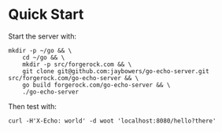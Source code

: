 # Quick Start

Start the server with:

```
mkdir -p ~/go && \
    cd ~/go && \
    mkdir -p src/forgerock.com && \
    git clone git@github.com:jaybowers/go-echo-server.git src/forgerock.com/go-echo-server && \
    go build forgerock.com/go-echo-server && \
    ./go-echo-server
```

Then test with:

```
curl -H'X-Echo: world' -d woot 'localhost:8080/hello?there'
```
